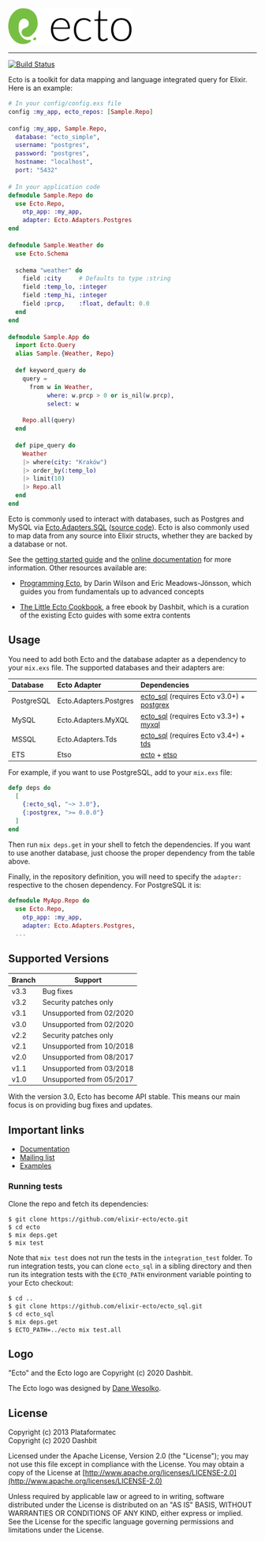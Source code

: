<img width="250" src="https://github.com/elixir-ecto/ecto/raw/master/guides/images/logo.png" alt="Ecto">

---

[![Build Status](https://github.com/elixir-ecto/ecto/workflows/CI/badge.svg)](https://github.com/elixir-ecto/ecto/actions)

Ecto is a toolkit for data mapping and language integrated query for Elixir. Here is an example:

```elixir
# In your config/config.exs file
config :my_app, ecto_repos: [Sample.Repo]

config :my_app, Sample.Repo,
  database: "ecto_simple",
  username: "postgres",
  password: "postgres",
  hostname: "localhost",
  port: "5432"

# In your application code
defmodule Sample.Repo do
  use Ecto.Repo,
    otp_app: :my_app,
    adapter: Ecto.Adapters.Postgres
end

defmodule Sample.Weather do
  use Ecto.Schema

  schema "weather" do
    field :city     # Defaults to type :string
    field :temp_lo, :integer
    field :temp_hi, :integer
    field :prcp,    :float, default: 0.0
  end
end

defmodule Sample.App do
  import Ecto.Query
  alias Sample.{Weather, Repo}

  def keyword_query do
    query =
      from w in Weather,
           where: w.prcp > 0 or is_nil(w.prcp),
           select: w

    Repo.all(query)
  end

  def pipe_query do
    Weather
    |> where(city: "Kraków")
    |> order_by(:temp_lo)
    |> limit(10)
    |> Repo.all
  end
end
```

Ecto is commonly used to interact with databases, such as Postgres and MySQL via [Ecto.Adapters.SQL](http://hexdocs.pm/ecto_sql) ([source code](https://github.com/elixir-ecto/ecto_sql)). Ecto is also commonly used to map data from any source into Elixir structs, whether they are backed by a database or not.

See the [getting started guide](http://hexdocs.pm/ecto/getting-started.html) and the [online documentation](http://hexdocs.pm/ecto) for more information. Other resources available are:

  * [Programming Ecto](https://pragprog.com/book/wmecto/programming-ecto), by Darin Wilson and Eric Meadows-Jönsson, which guides you from fundamentals up to advanced concepts

  * [The Little Ecto Cookbook](https://dashbit.co/ebooks/the-little-ecto-cookbook), a free ebook by Dashbit, which is a curation of the existing Ecto guides with some extra contents

## Usage

You need to add both Ecto and the database adapter as a dependency to your `mix.exs` file. The supported databases and their adapters are:

Database   | Ecto Adapter           | Dependencies
:----------| :--------------------- | :-----------------------------------------------
PostgreSQL | Ecto.Adapters.Postgres | [ecto_sql][ecto_sql] (requires Ecto v3.0+) + [postgrex][postgrex]
MySQL      | Ecto.Adapters.MyXQL    | [ecto_sql][ecto_sql] (requires Ecto v3.3+) + [myxql][myxql]
MSSQL      | Ecto.Adapters.Tds      | [ecto_sql][ecto_sql] (requires Ecto v3.4+) + [tds][tds]
ETS        | Etso                   | [ecto][ecto] + [etso][etso]

[ecto]: http://github.com/elixir-ecto/ecto
[ecto_sql]: http://github.com/elixir-ecto/ecto_sql
[postgrex]: http://github.com/elixir-ecto/postgrex
[myxql]: http://github.com/elixir-ecto/myxql
[tds]: https://github.com/livehelpnow/tds
[etso]: https://github.com/evadne/etso

For example, if you want to use PostgreSQL, add to your `mix.exs` file:

```elixir
defp deps do
  [
    {:ecto_sql, "~> 3.0"},
    {:postgrex, ">= 0.0.0"}
  ]
end
```

Then run `mix deps.get` in your shell to fetch the dependencies. If you want to use another database, just choose the proper dependency from the table above.

Finally, in the repository definition, you will need to specify the `adapter:` respective to the chosen dependency. For PostgreSQL it is:

```elixir
defmodule MyApp.Repo do
  use Ecto.Repo,
    otp_app: :my_app,
    adapter: Ecto.Adapters.Postgres,
  ...
```

## Supported Versions

| Branch | Support                  |
| ------ | ------------------------ |
| v3.3   | Bug fixes                |
| v3.2   | Security patches only    |
| v3.1   | Unsupported from 02/2020 |
| v3.0   | Unsupported from 02/2020 |
| v2.2   | Security patches only    |
| v2.1   | Unsupported from 10/2018 |
| v2.0   | Unsupported from 08/2017 |
| v1.1   | Unsupported from 03/2018 |
| v1.0   | Unsupported from 05/2017 |

With the version 3.0, Ecto has become API stable. This means our main focus is on providing bug fixes and updates.

## Important links

  * [Documentation](http://hexdocs.pm/ecto)
  * [Mailing list](https://groups.google.com/forum/#!forum/elixir-ecto)
  * [Examples](https://github.com/elixir-ecto/ecto/tree/master/examples)

### Running tests

Clone the repo and fetch its dependencies:

    $ git clone https://github.com/elixir-ecto/ecto.git
    $ cd ecto
    $ mix deps.get
    $ mix test

Note that `mix test` does not run the tests in the `integration_test` folder. To run integration tests, you can clone `ecto_sql` in a sibling directory and then run its integration tests with the `ECTO_PATH` environment variable pointing to your Ecto checkout:

    $ cd ..
    $ git clone https://github.com/elixir-ecto/ecto_sql.git
    $ cd ecto_sql
    $ mix deps.get
    $ ECTO_PATH=../ecto mix test.all

## Logo

"Ecto" and the Ecto logo are Copyright (c) 2020 Dashbit.

The Ecto logo was designed by [Dane Wesolko](http://www.danewesolko.com).

## License

Copyright (c) 2013 Plataformatec \
Copyright (c) 2020 Dashbit

Licensed under the Apache License, Version 2.0 (the "License");
you may not use this file except in compliance with the License.
You may obtain a copy of the License at [http://www.apache.org/licenses/LICENSE-2.0](http://www.apache.org/licenses/LICENSE-2.0)

Unless required by applicable law or agreed to in writing, software
distributed under the License is distributed on an "AS IS" BASIS,
WITHOUT WARRANTIES OR CONDITIONS OF ANY KIND, either express or implied.
See the License for the specific language governing permissions and
limitations under the License.
